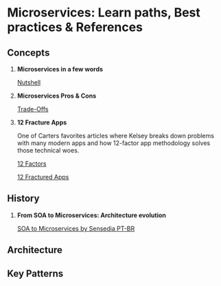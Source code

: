 # Microservices: Learn paths, Best practices & References 

## Concepts

1. **Microservices in a few words**

    [Nutshell](https://www.thoughtworks.com/pt/insights/blog/microservices-nutshell)

2. **Microservices Pros & Cons**

    [Trade-Offs](https://martinfowler.com/articles/microservice-trade-offs.html)

3. **12 Fracture Apps**

    One of Carters favorites articles where Kelsey breaks 
    down problems with many modern apps and how 12-factor app methodology 
    solves those technical woes.

    [12 Factors](https://12factor.net/)

    [12 Fractured Apps](https://medium.com/@kelseyhightower/12-fractured-apps-1080c73d481c)

## History

1. **From SOA to Microservices: Architecture evolution**
    
    [SOA to Microservices by Sensedia PT-BR](https://sensedia.com/blog/soa/de-soa-a-microservicos/)

## Architecture


## Key Patterns



